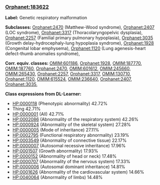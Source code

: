 
### [Orphanet:183622](http://www.orpha.net/ORDO/Orphanet_183622)
**Label:** Genetic respiratory malformation

**Subclasses:** [Orphanet:2470](http://www.orpha.net/ORDO/Orphanet_2470) (Matthew-Wood syndrome), [Orphanet:2407](http://www.orpha.net/ORDO/Orphanet_2407) (LOC syndrome), [Orphanet:3317](http://www.orpha.net/ORDO/Orphanet_3317) (Thoracolaryngopelvic dysplasia), [Orphanet:2257](http://www.orpha.net/ORDO/Orphanet_2257) (Familial primary pulmonary hypoplasia), [Orphanet:3035](http://www.orpha.net/ORDO/Orphanet_3035) (Growth delay-hydrocephaly-lung hypoplasia syndrome), [Orphanet:1928](http://www.orpha.net/ORDO/Orphanet_1928) (Congenital lobar emphysema), [Orphanet:1120](http://www.orpha.net/ORDO/Orphanet_1120) (Lung agenesis-heart defect-thumb anomalies syndrome), 

**Corr. equiv. classes:** [OMIM:601186](http://purl.obolibrary.org/obo/OMIM_601186), [Orphanet:1928](http://www.orpha.net/ORDO/Orphanet_1928), [OMIM:187770](http://purl.obolibrary.org/obo/OMIM_187770), [OMIM:187760](http://purl.obolibrary.org/obo/OMIM_187760), [Orphanet:2470](http://www.orpha.net/ORDO/Orphanet_2470), [OMIM:601612](http://purl.obolibrary.org/obo/OMIM_601612), [OMIM:245660](http://purl.obolibrary.org/obo/OMIM_245660), [OMIM:265430](http://purl.obolibrary.org/obo/OMIM_265430), [Orphanet:2257](http://www.orpha.net/ORDO/Orphanet_2257), [Orphanet:3317](http://www.orpha.net/ORDO/Orphanet_3317), [OMIM:130710](http://purl.obolibrary.org/obo/OMIM_130710), [Orphanet:1120](http://www.orpha.net/ORDO/Orphanet_1120), [OMIM:615524](http://purl.obolibrary.org/obo/OMIM_615524), [OMIM:236640](http://purl.obolibrary.org/obo/OMIM_236640), [Orphanet:2407](http://www.orpha.net/ORDO/Orphanet_2407), [Orphanet:3035](http://www.orpha.net/ORDO/Orphanet_3035), 

**Class expressions from DL-Learner:**

- [HP:0000118](http://purl.obolibrary.org/obo/HP_0000118) (Phenotypic abnormality) 42.72%
- Thing 42.71%
- [HP:0000001](http://purl.obolibrary.org/obo/HP_0000001) (All) 42.71%
- [HP:0002086](http://purl.obolibrary.org/obo/HP_0002086) (Abnormality of the respiratory system) 42.26%
- [HP:0000924](http://purl.obolibrary.org/obo/HP_0000924) (Abnormality of the skeletal system) 27.28%
- [HP:0000005](http://purl.obolibrary.org/obo/HP_0000005) (Mode of inheritance) 27.11%
- [HP:0002795](http://purl.obolibrary.org/obo/HP_0002795) (Functional respiratory abnormality) 23.19%
- [HP:0003549](http://purl.obolibrary.org/obo/HP_0003549) (Abnormality of connective tissue) 22.17%
- [HP:0000007](http://purl.obolibrary.org/obo/HP_0000007) (Autosomal recessive inheritance) 17.96%
- [HP:0001507](http://purl.obolibrary.org/obo/HP_0001507) (Growth abnormality) 17.93%
- [HP:0000152](http://purl.obolibrary.org/obo/HP_0000152) (Abnormality of head or neck) 17.48%
- [HP:0000707](http://purl.obolibrary.org/obo/HP_0000707) (Abnormality of the nervous system) 17.33%
- [HP:0000006](http://purl.obolibrary.org/obo/HP_0000006) (Autosomal dominant inheritance) 14.81%
- [HP:0001626](http://purl.obolibrary.org/obo/HP_0001626) (Abnormality of the cardiovascular system) 14.66%
- [HP:0040064](http://purl.obolibrary.org/obo/HP_0040064) (Abnormality of limbs) 14.48%


